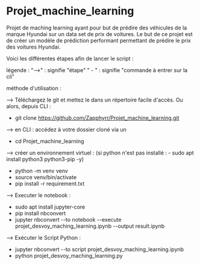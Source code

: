 # Projet_machine_learning
Projet de maching learning ayant pour but de prédire des véhicules de la marque Hyundai sur un data set de prix de voitures. Le but de ce projet est de créer un modèle de prédiction performant permettant de prédire le prix des voitures Hyundai.

Voici les différentes étapes afin de lancer le script :

légende : 
"-->" : signifie "étape"
" - " : signifie "commande à entrer sur la cli"

méthode d'utilisation :

--> Téléchargez le git et mettez le dans un répertoire facile d'accès. 
Ou alors, depuis CLI : 
- git clone https://github.com/Zapphyrr/Projet_machine_learning.git

--> en CLI : accédez à votre dossier cloné via un 
- cd Projet_machine_learning

--> créer un environnement virtuel :
(si python n'est pas installé : - sudo apt install python3 python3-pip -y)
- python -m venv venv
- source venv/bin/activate
- pip install -r requirement.txt
    
--> Executer le notebook :
- sudo apt install jupyter-core
- pip install nbconvert
- jupyter nbconvert --to notebook --execute projet_desvoy_maching_learning.ipynb --output result.ipynb

--> Exécuter le Script Python :
- jupyter nbconvert --to script projet_desvoy_maching_learning.ipynb
- python projet_desvoy_maching_learning.py
